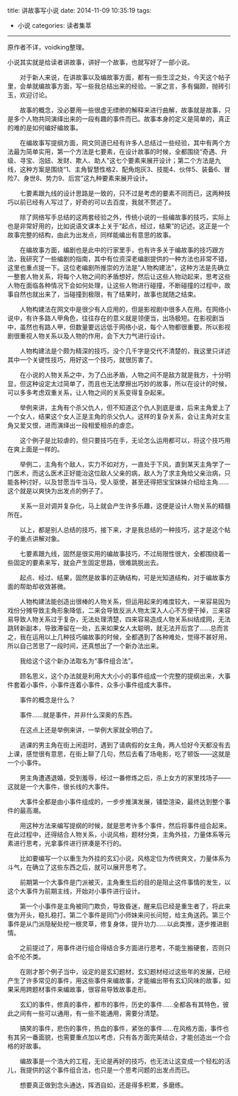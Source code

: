 title: 讲故事写小说
date: 2014-11-09 10:35:19
tags: 
- 小说
categories: 读者集萃
---
原作者不详，voidking整理。

小说其实就是给读者讲故事，讲好一个故事，也就写好了一部小说。

　　对于新人来说，在讲故事以及编故事方面，都有一些生涩之处，今天这个帖子里，会单就编故事方面，写一些我总结出来的经验。一家之言，多有偏颇，抛砖引玉，欢迎讨论。

　　故事的概念，没必要用一些很虚无缥缈的解释来进行曲解，故事就是故事，只是多个人物共同演绎出来的一段有趣的事件而已。故事本身的定义是简单的，真正的难的是如何编好编故事。
<!--more-->
　　在编故事写提纲方面，网文同道已经有许多人总结过一些经验，其中有两个方法最为简单实用，第一个方法是七要素，在设计故事的时候，全都围绕“奇遇、升级、寻宝、泡妞、发财、欺人、助人”这七个要素来展开设计；第二个方法是九线，这种方案是围绕“1、主角智慧性格2、配角炮灰3、技能4、伙伴5、装备6、冒险7、身世8、势力9、后宫”这九种要素来展开设计。

　　七要素跟九线的设计思路是一致的，只不过是考虑的要素不同而已，这两种技巧以前已经有人写过了，好奇的可以去百度，我就不赘述了。

　　除了网络写手总结的这两套经验之外，传统小说的一些编故事的技巧，实际上也是非常好用的，比如说语文课本上关于“起点，经过，结果”的记述。这正是一个故事完整的结构，由此为出发点，同样能编出有意思的故事。

　　在编故事方面，编剧也是此中的行家里手，也有许多关于编故事的技巧跟方法，我研究了一些编剧的指南，其中有位资深老编剧提供的一种方法也非常不错，这里也重点提一下。这位老编剧所推崇的方法是“人物构建法”，这种方法是先确立一整套人物关系，将每个人物之间的矛盾想好，然后让这些人物动起来，思考这些人物在面临各种情况下会如何处理，让这些人物进行碰撞，不断碰撞的过程中，故事自然也就出来了，当碰撞到极限，有了结果时，故事也就随之结束。

　　人物构建法在网文中是很少有人应用的，但是影视剧中很多人在用。在网络小说中，有许多路人甲角色，往往存在的意义就是领便当，出场极短。在影视剧当中，虽然也有路人甲，但数量要远远低于网络小说，每个人物都很重要。所以影视剧很重视人物关系以及人物的作用，会下大力气进行设计。

　　人物构建法是个颇为精深的技巧，没个几千字是交代不清楚的，我这里只详述其中一个关键性技巧，用好这一个技巧，就很厉害了。

　　在小说的人物关系之中，为了凸出矛盾，人物之间不是敌方就是我方，十分明显，但这种设定太过简单了，而且也无法摩擦出巧妙的故事，所以在设计的时候，可以多多考虑双重关系，让人物之间的关系变得复杂起来。

　　举例来讲，主角有个杀父仇人，但不知道这个仇人到底是谁，后来主角爱上了一个女人，结果这个女人正是主角的杀父仇人。这样的复杂关系，会让主角对女主角又爱又恨，进而演绎出一段相爱相杀的虐恋。

　　这个例子是比较虐的，但只要技巧在手，无论怎么运用都可以，将这个技巧用在爽上面是一样的。

　　举例二，主角有个敌人，实力不如对方，一直处于下风，直到某天主角学了一门医术，而这么医术正好能治这位敌人父亲的病，敌人为了求主角给父亲治病，只能各种讨好，以及甘愿当牛当马，受人驱使，甚至还得把宝宝妹妹介绍给主角……这个就是以爽快为出发点的例子了。

　　关系一旦对调并复杂化，马上就会产生许多乐趣，这便是设计人物关系的精髓所在。

　　以上，都是别人总结的技巧，接下来，才是我总结的一种技巧，这才是这个帖子的重点讲解对象。

　　七要素跟九线，固然是很实用的编故事技巧，不过局限性很大，全都围绕着一些固定的要素来写，就会产生固定思路，很难跳脱出去。

　　起点、经过、结果，固然是故事的正确结构，可是光知道结构，对于编故事方面的帮助却收效甚微。

　　人物构建法能创造出很棒的人物关系，但运用起来的难度较大，一来容易因为戏份分摊导致主角形象降低，二来会导致反派人物太深入人心不方便干掉，三来容易导致人物关系过于复杂，无法处理清楚，四来容易造成人物关系纠结成网，无法跳转新副本，导致滞留在一处，五来如果女人太聪明，就无法开后宫了……总而言之，我在运用以上几种技巧编故事的时候，全都遇到了各种难处，觉得不甚好用，所以自己苦思了一段时间，还真想出了一个新办法出来。

　　我给这个这个新办法取名为“事件组合法”。

　　顾名思义，这个办法就是利用大大小小的事件组成一个完整的提纲出来，大事件套着小事件，小事件连着小事件，众多小事件组成大事件。

　　事件的概念是什么？

　　事件……就是事件，并非什么深奥的东西。

　　在这点上还是举例来讲，一举例大家就全明白了。

　　逃课的男主角在街上闲逛时，遇到了请病假的女主角，两人恰好今天都没有去上课，感觉很有意思，在街上聊了几句，然后去看了场电影，吃了顿饭——这就是一个小事件。

　　男主角遭遇退婚，受到羞辱，经过一番修炼之后，杀上女方的家里找场子——这就是一个大事件，很长线的大事件。

　　大事件全都是由小事件组成的，一步步推演发展，铺垫渲染，最终达到整个事件的最高潮。

　　用这种方法来编写提纲的时候，就是思考许多个事件，然后将事件组合起来。在此过程中，还得结合人物关系，小说风格，题材分类，主角外挂，力量体系等元素进行思考，光拿事件进行拼凑是不行的。

　　比如要编写一个以重生为外挂的玄幻小说，风格定位为传统爽文，力量体系为斗气，在确立了这些东西之后，就可以展开思考了。

　　前期第一个大事件是门派被灭，主角重生后的目的是阻止这件事情的发生，以这个大事件为前期主线，开始对小事件进行设计。

　　第一个小事件是主角被同门欺负，导致昏迷，醒来后已经是重生者了，将此来做为开头，稳扎稳打。第二个事件是同门小师妹来问长问短，给主角送药。第三个事件是从门派隐秘处挖一根灵草，修复身体，提升功力……以此类推，逐步推进剧情。

　　之前提过了，用事件进行组合得结合多方面进行思考，不能生搬硬套，否则只会不伦不类。

　　在刚才那个例子当中，设定的是玄幻题材，玄幻题材经过这些年的发展，已经产生了许多常见的事件，用这些事件来编故事，才能编出带有玄幻风味的故事，如果采用跨题材事件来编故事，很容易导致故事走形。

　　玄幻的事件，修真的事件，都市的事件，历史的事件……全都各有其特色，彼此之间有一些可以通用，有一些不能通用，需要分清楚。

　　搞笑的事件，悲伤的事件，热血的事件，紧张的事件……在风格方面，事件也有其另一番面貌，也需要重点加以考虑，只有各方面完美结合，才能创造出一个合格的好故事。

　　编故事是一个浩大的工程，无论是再好的技巧，也无法让这变成一个轻松的活儿，我提供的这个事件组合法，也只是一个思考问题的出发点而已。

　　想要真正做到念头通达，挥洒自如，还是得多积累，多磨练。